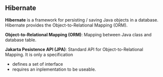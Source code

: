 ## Hibernate
**Hibernate** is a framework for persisting / saving Java objects in a database. Hibernate provides the Object-to-Relational Mapping (ORM).

**Object-to-Relational Mapping (ORM)**: Mapping between Java class and database table.

**Jakarta Pesistence API (JPA)**: Standard API for Object-to-Relational Mapping. It is only a specification
- defines a set of interface
- requires an inplementation to be useable.


